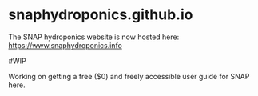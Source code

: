 # snaphydroponics.github.io
The SNAP hydroponics website is now hosted here: https://www.snaphydroponics.info

#WIP

Working on getting a free ($0) and freely accessible user guide for SNAP here.

